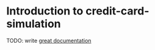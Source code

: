 # Introduction to credit-card-simulation

TODO: write [great documentation](http://jacobian.org/writing/what-to-write/)
